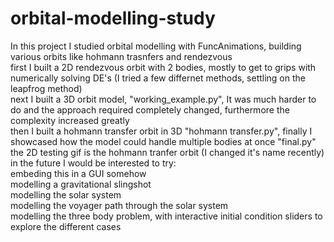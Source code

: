 # orbital-modelling-study
In this project I studied orbital modelling with FuncAnimations, building various orbits like hohmann trasnfers and rendezvous <br>
first I built a 2D rendezvous orbit with 2 bodies, mostly to get to grips with numerically solving DE's (I tried a few differnet methods, settling on the leapfrog method) <br>
next I built a 3D orbit model, "working_example.py", It was much harder to do and the approach required completely changed, furthermore the complexity increased greatly <br>
then I built a hohmann transfer orbit in 3D "hohmann transfer.py", finally I showcased how the model could handle multiple bodies at once "final.py"<br>
the 2D testing gif is the hohmann tranfer orbit (I changed it's name recently) <br>
in the future I would be interested to try: <br>
embeding this in a GUI somehow <br>
modelling a gravitational slingshot<br>
modelling the solar system <br>
modelling the voyager path through the solar system<br>
modelling the three body problem, with interactive initial condition sliders to explore the different cases
